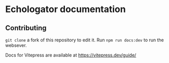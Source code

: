 # Echologator documentation

## Contributing
`git clone` a fork of this repository to edit it. Run `npm run docs:dev` to run the websever.

Docs for Vitepress are available at https://vitepress.dev/guide/
